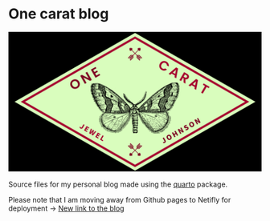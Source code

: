 # One carat blog

![One carat blog](https://github.com/jeweljohnsonj/one-carat-blog/blob/main/github_read.png?raw=true)

Source files for my personal blog made using the [quarto](https://quarto.org/) package.

Please note that I am moving away from Github pages to Netifly for deployment -> [New link to the blog](https://one-carat-blog.netlify.app/)
